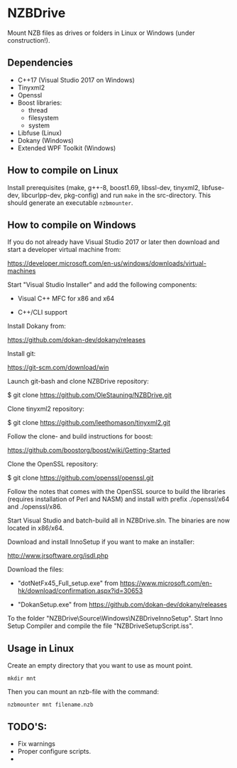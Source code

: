 ﻿# NZBDrive
Mount NZB files as drives or folders in Linux or Windows (under construction!).

## Dependencies
* C++17 (Visual Studio 2017 on Windows)
* Tinyxml2
* Openssl
* Boost libraries:
  * thread
  * filesystem
  * system
* Libfuse (Linux)
* Dokany (Windows)
* Extended WPF Toolkit (Windows)

## How to compile on Linux
Install prerequisites (make, g++-8, boost1.69, libssl-dev, tinyxml2, libfuse-dev, libcurlpp-dev, pkg-config) and run `make` in the src-directory. This should generate an executable `nzbmounter`.

## How to compile on Windows

If you do not already have Visual Studio 2017 or later then download and start a developer virtual machine from:

https://developer.microsoft.com/en-us/windows/downloads/virtual-machines

Start "Visual Studio Installer" and add the following components:

- Visual C++ MFC for x86 and x64

- C++/CLI support

Install Dokany from:

https://github.com/dokan-dev/dokany/releases

Install git:

https://git-scm.com/download/win

Launch git-bash and clone NZBDrive repository:

$ git clone https://github.com/OleStauning/NZBDrive.git

Clone tinyxml2 repository:

$ git clone https://github.com/leethomason/tinyxml2.git

Follow the clone- and build instructions for boost:

https://github.com/boostorg/boost/wiki/Getting-Started

Clone the OpenSSL repository:

$ git clone https://github.com/openssl/openssl.git

Follow the notes that comes with the OpenSSL source to build the libraries (requires installation of Perl and NASM) and install with prefix ./openssl/x64 and ./openssl/x86.

Start Visual Studio and batch-build all in NZBDrive.sln. The binaries are now located in x86/x64.

Download and install InnoSetup if you want to make an installer:

http://www.jrsoftware.org/isdl.php

Download the files:

- "dotNetFx45_Full_setup.exe" from https://www.microsoft.com/en-hk/download/confirmation.aspx?id=30653

- "DokanSetup.exe" from https://github.com/dokan-dev/dokany/releases

To the folder "NZBDrive\Source\Windows\NZBDriveInnoSetup". Start Inno Setup Compiler and compile the file "NZBDriveSetupScript.iss".

## Usage in Linux
Create an empty directory that you want to use as mount point.

`mkdir mnt`

Then you can mount an nzb-file with the command:

`nzbmounter mnt filename.nzb`

## TODO'S:
* Fix warnings
* Proper configure scripts.
* 




